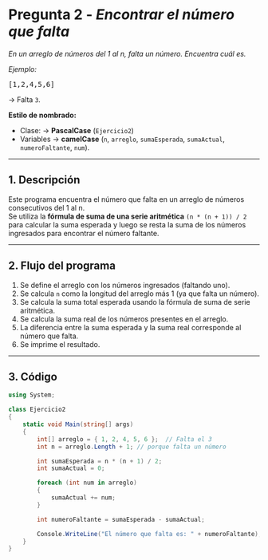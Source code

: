 # **Pregunta 2** - *Encontrar el número que falta*  
*En un arreglo de números del 1 al n, falta un número. Encuentra cuál es.*

*Ejemplo:*  
<pre>[1,2,4,5,6]</pre>  
→ Falta `3`.

**Estilo de nombrado:**

- Clase: → **PascalCase** (`Ejercicio2`)  
- Variables → **camelCase** (`n`, `arreglo`, `sumaEsperada`, `sumaActual`, `numeroFaltante`, `num`).

---

## **1. Descripción**

Este programa encuentra el número que falta en un arreglo de números consecutivos del 1 al n.  
Se utiliza la **fórmula de suma de una serie aritmética** `(n * (n + 1)) / 2` para calcular la suma esperada y luego se resta la suma de los números ingresados para encontrar el número faltante.

---

## **2. Flujo del programa**

1. Se define el arreglo con los números ingresados (faltando uno).  
2. Se calcula `n` como la longitud del arreglo más 1 (ya que falta un número).  
3. Se calcula la suma total esperada usando la fórmula de suma de serie aritmética.  
4. Se calcula la suma real de los números presentes en el arreglo.  
5. La diferencia entre la suma esperada y la suma real corresponde al número que falta.  
6. Se imprime el resultado.

---

## **3. Código**

```csharp
using System;

class Ejercicio2
{
    static void Main(string[] args)
    {
        int[] arreglo = { 1, 2, 4, 5, 6 };  // Falta el 3
        int n = arreglo.Length + 1; // porque falta un número

        int sumaEsperada = n * (n + 1) / 2;
        int sumaActual = 0;

        foreach (int num in arreglo)
        {
            sumaActual += num;
        }

        int numeroFaltante = sumaEsperada - sumaActual;

        Console.WriteLine("El número que falta es: " + numeroFaltante);
    }
}


